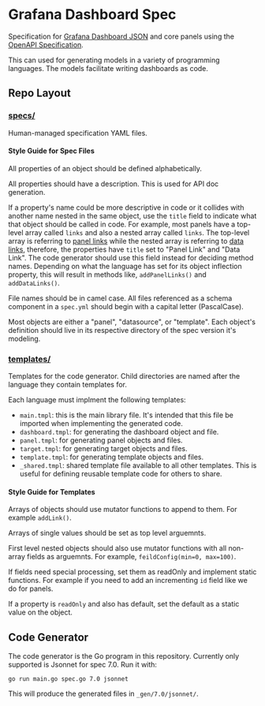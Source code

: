 # Grafana Dashboard Spec

Specification for [Grafana Dashboard
JSON](https://grafana.com/docs/grafana/latest/reference/dashboard/) and core
panels using the [OpenAPI
Specification](https://github.com/OAI/OpenAPI-Specification).

This can used for generating models in a variety of programming languages. The
models facilitate writing dashboards as code.

## Repo Layout

### [specs/](./specs)

Human-managed specification YAML files.

#### Style Guide for Spec Files

All properties of an object should be defined alphabetically.

All properties should have a description. This is used for API doc generation.

If a property's name could be more descriptive in code or it collides with
another name nested in the same object, use the `title` field to indicate what
that object should be called in code. For example, most panels have a top-level
array called `links` and also a nested array called `links`. The top-level array
is referring to [panel
links](https://grafana.com/docs/grafana/latest/linking/panel-links/) while the
nested array is referring to [data
links](https://grafana.com/docs/grafana/latest/linking/data-links/), therefore,
the properties have `title` set to "Panel Link" and "Data Link". The code
generator should use this field instead for deciding method names. Depending on
what the language has set for its object inflection property, this will result
in methods like, `addPanelLinks()` and `addDataLinks()`.

File names should be in camel case. All files referenced as a schema component
in a `spec.yml` should begin with a capital letter (PascalCase).

Most objects are either a "panel", "datasource", or "template". Each object's
definition should live in its respective directory of the spec version it's
modeling.

### [templates/](./templates)

Templates for the code generator. Child directories are named after the language
they contain templates for.

Each language must implment the following templates:

* `main.tmpl`: this is the main library file. It's intended that this file be
  imported when implementing the generated code.
* `dashboard.tmpl`: for generating the dashboard object and file.
* `panel.tmpl`: for generating panel objects and files.
* `target.tmpl`: for generating target objects and files.
* `template.tmpl`: for generating template objects and files.
* `_shared.tmpl`: shared template file available to all other templates. This is
  useful for defining reusable template code for others to share.

#### Style Guide for Templates

Arrays of objects should use mutator functions to append to them. For example
`addLink()`.

Arrays of single values should be set as top level arguemnts.

First level nested objects should also use mutator functions with all non-array
fields as arguemnts. For example, `feildConfig(min=0, max=100)`.

If fields need special processing, set them as readOnly and implement static
functions. For example if you need to add an incrementing `id` field like we do
for panels.

If a property is `readOnly` and also has default, set the default as a static
value on the object.

## Code Generator

The code generator is the Go program in this repository. Currently only
supported is Jsonnet for spec 7.0. Run it with:

```
go run main.go spec.go 7.0 jsonnet
```

This will produce the generated files in `_gen/7.0/jsonnet/`.
